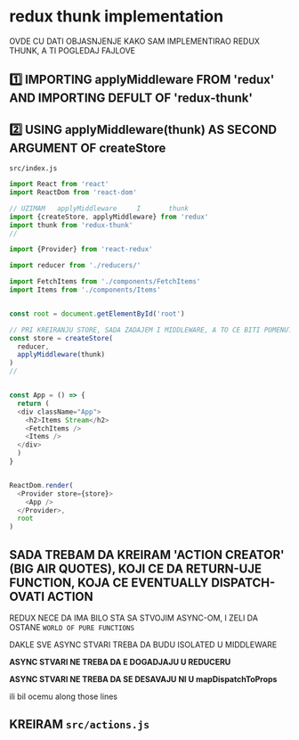 # redux thunk implementation

OVDE CU DATI OBJASNJENJE KAKO SAM IMPLEMENTIRAO REDUX THUNK, A TI POGLEDAJ FAJLOVE

## :one: IMPORTING applyMiddleware FROM 'redux' AND IMPORTING DEFULT OF 'redux-thunk'

## :two: USING applyMiddleware(thunk) AS SECOND ARGUMENT OF createStore

`src/index.js`

```javascript
import React from 'react'
import ReactDom from 'react-dom'

// UZIMAM   applyMiddleware     I       thunk
import {createStore, applyMiddleware} from 'redux'
import thunk from 'redux-thunk'
//

import {Provider} from 'react-redux'

import reducer from './reducers/'

import FetchItems from './components/FetchItems'
import Items from './components/Items'


const root = document.getElementById('root')

// PRI KREIRANJU STORE, SADA ZADAJEM I MIDDLEWARE, A TO CE BITI POMENUTI thunk
const store = createStore(
  reducer,
  applyMiddleware(thunk)
)
//


const App = () => {
  return (
  <div className="App">
    <h2>Items Stream</h2>
    <FetchItems />
    <Items />
  </div>
  )
}


ReactDom.render(
  <Provider store={store}>
    <App />
  </Provider>,
  root
)
```

## SADA TREBAM DA KREIRAM 'ACTION CREATOR' (BIG AIR QUOTES), KOJI CE DA RETURN-UJE FUNCTION, KOJA CE EVENTUALLY DISPATCH-OVATI ACTION

REDUX NECE DA IMA BILO STA SA STVOJIM ASYNC-OM, I ZELI DA OSTANE  `WORLD OF PURE FUNCTIONS`

DAKLE SVE ASYNC STVARI TREBA DA BUDU ISOLATED U MIDDLEWARE

**ASYNC STVARI NE TREBA DA E DOGADJAJU U REDUCERU**

**ASYNC STVARI NE TREBA DA SE DESAVAJU NI U mapDispatchToProps**

ili bil ocemu along those lines

## KREIRAM `src/actions.js`


